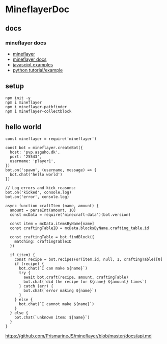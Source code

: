 # MineflayerDoc
## docs
### mineflayer docs
- [mineflayer](https://github.com/PrismarineJS/mineflayer)
- [mineflayer docs](https://github.com/PrismarineJS/mineflayer/blob/master/docs/api.md)
- [javascipt examples](https://github.com/PrismarineJS/mineflayer/tree/master/examples)
- [python tutorial/example](https://github.com/PrismarineJS/mineflayer/tree/master/examples/python)
## setup
```
npm init -y
npm i mineflayer
npm i mineflayer-pathfinder
npm i mineflayer-collectblock
```
## hello world
```
const mineflayer = require('mineflayer')

const bot = mineflayer.createBot({
  host: 'pvp.asguho.dk',
  port: '25543',
  username: 'player1',
})
bot.on('spawn', (username, message) => {
  bot.chat('hello world')
})

// Log errors and kick reasons:
bot.on('kicked', console.log)
bot.on('error', console.log)
```
```
async function craftItem (name, amount) {
  amount = parseInt(amount, 10)
  const mcData = require('minecraft-data')(bot.version)

  const item = mcData.itemsByName[name]
  const craftingTableID = mcData.blocksByName.crafting_table.id

  const craftingTable = bot.findBlock({
    matching: craftingTableID
  })

  if (item) {
    const recipe = bot.recipesFor(item.id, null, 1, craftingTable)[0]
    if (recipe) {
      bot.chat(`I can make ${name}`)
      try {
        await bot.craft(recipe, amount, craftingTable)
        bot.chat(`did the recipe for ${name} ${amount} times`)
      } catch (err) {
        bot.chat(`error making ${name}`)
      }
    } else {
      bot.chat(`I cannot make ${name}`)
    }
  } else {
    bot.chat(`unknown item: ${name}`)
  }
}
```


https://github.com/PrismarineJS/mineflayer/blob/master/docs/api.md
